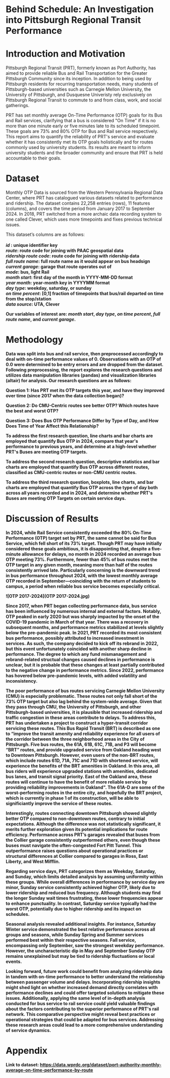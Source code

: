 # Behind Schedule: An Investigation into Pittsburgh Regional Transit Performance

# Introduction and Motivation

Pittsburgh Regional Transit (PRT), formerly known as Port Authority, has aimed to provide reliable Bus and Rail Transportation for the Greater Pittsburgh Community since its inception. In addition to being used by Pittsburgh residents for recurring transportation needs, many students of Pittsburgh-based universities such as Carnegie Mellon University, the University of Pittsburgh, and Dusquesne Univeristy rely exclusively on Pittsburgh Regional Transit to commute to and from class, work, and social gatherings.

PRT has set monthly average On-Time Performance (OTP) goals for its Bus and Rail services, clarifying that a bus is considered "On Time" if it is no more than one minute early or five minutes late to its scheduled timepoint. These goals are 73% and 80% OTP for Bus and Rail service respectively. This report aims to quantify the reliability of PRT's service and evaluate whether it has consistently met its OTP goals holistically and for routes commonly used by university students. Its results are meant to inform university students and the broader community and ensure that PRT is held accountable to their goals.

# Dataset
Monthly OTP Data is sourced from the Western Pennsylvania Regional Data Center, where PRT has catalogued various datasets related to performance and ridership. The dataset contains 22,258 entries (rows), 11 features (columns), and covers the time period from January 2017 to September 2024. In 2018, PRT switched from a more archaic data recording system to one called Clever, which uses more timepoints and fixes previous technical issues. 

This dataset’s columns are as follows: <br>
<br>
*<b>id<b>* : unique identifier key <br>
*<b>route<b>*: route code for joining with PAAC geospatial data <br>
*<b>ridership route code<b>*: route code for joining with ridership data <br>
*<b>full route name<b>*: full route name as it would appear on bus headsign <br>
*<b>current garage<b>*: garage that route operates out of <br>
*<b>mode<b>*: bus, light Rail <br>
*<b>month start<b>*: first day of the month in YYYY-MM-DD format <br>
*<b>year month<b>*: year-month key in YYYYMM format <br>
*<b>day type<b>*: weekday, saturday, or sunday <br>
*<b>on time percent<b>*: [0,1] fraction of timepoints that bus/rail departed on time from the stop/station <br>
*<b>data source<b>*: UTA, Clever <br>

Our variables of interest are: *month start*, *day type*, *on time percent*, *full route name*, and *current garage*.

# Methodology
Data was split into bus and rail service, then preprocessed accordingly to deal with on-time performance values of 0. Observations with an OTP of 0.0 were determined to be entry errors and are dropped from the dataset. Following preprocessing, the report explores the research questions and utilizes data manipulation libraries (pandas) and visualization libraries (altair) for analysis. Our research questions are as follows:

<b> Question 1: Has PRT met its OTP targets this year, and have they improved over time (since 2017 when the data collection began)? <b>

<b> Question 2: Do CMU-Centric routes see better OTP? Which routes have the best and worst OTP? <b>

<b> Question 3: Does Bus OTP Performance Differ by Type of Day, and How Does Time of Year Affect this Relationship? <b>

To address the first research question, line charts and bar charts are employed that quantify Bus OTP in 2024, compare that year's performance to previous years, and determine at a high-level whether PRT's Buses are meeting OTP targets. 

To address the second research question, descriptive statistics and bar charts are employed that quantify Bus OTP across different routes, classified as CMU-centric routes or non-CMU centric routes. 

To address the third research question, boxplots, line charts, and bar charts are employed that quantify Bus OTP across the type of day both across all years recorded and in 2024, and determine whether PRT's Buses are meeting OTP Targets on certain service days.

# Discussion of Results

In 2024, while Rail Service consistently exceeded the 80% On-Time Performance (OTP) target set by PRT, the same cannot be said for Bus Service, which fell short of its 73% target. Though PRT may have initially considered these goals ambitious, it is disappointing that, despite a five-minute allowance for delays, no month in 2024 recorded an average bus OTP meeting 73%. Furthermore, fewer than 45% of bus routes met the OTP target in any given month, meaning more than half of the routes consistently arrived late. Particularly concerning is the downward trend in bus performance throughout 2024, with the lowest monthly average OTP recorded in September—coinciding with the return of students to campus, a period when reliable bus service becomes especially critical.

![OTP 2017-2024](OTP 2017-2024.jpg)

Since 2017, when PRT began collecting performance data, bus service has been influenced by numerous internal and external factors. Notably, OTP peaked in early 2020 but was sharply impacted by the onset of the COVID-19 pandemic in March of that year. There was a recovery in subsequent months, and performance metrics stabilized at levels slightly below the pre-pandemic peak. In 2021, PRT recorded its most consistent bus performance, possibly attributed to increased investment in services. As such, the company decided to kick off its rebrand in 2022, but this event unfortunately coincided with another sharp decline in performance. The degree to which any fund mismanagement and rebrand-related structual changes caused declines in performance is unclear, but it is probable that these changes at least partially contributed to the negative change in performance metrics. Since 2022, performance has hovered below pre-pandemic levels, with added volatility and inconsistency.

The poor performance of bus routes servicing Carnegie Mellon University (CMU) is especially problematic. These routes not only fall short of the 73% OTP target but also lag behind the system-wide average. Given that they pass through CMU, the University of Pittsburgh, and other Pittsburgh-based universities, it is plausible that increased ridership and traffic congestion in these areas contribute to delays. To address this, PRT has undertaken a project to construct a hyper-transit corridor servicing these routes. This Bus Rapid Transit (BRT) is described as one to “improve the transit amenity and reliability experience for all users of the corridor between the three neighborhood areas in the City of Pittsburgh. Five bus routes, the 61A, 61B, 61C, 71B, and P3 will become “BRT” routes, and provide upgraded service from Oakland heading west to Downtown Pittsburgh. However, even users of the non-BRT routes, which include routes 61D, 71A, 71C and 71D with shortened service, will experience the benefits of the BRT amenities in Oakland. In this area, all bus riders will experience upgraded stations with amenities, dedicated bus lanes, and transit signal priority. East of the Oakland area, these routes will continue to have the benefit of more reliable service by providing reliability improvements in Oakland". The 61A-D are some of the worst-performing routes in the entire city, and hopefully the BRT project, which is currently in phase 1 of its construction, will be able to significiantly improve the service of these routes.

Interestingly, routes connecting downtown Pittsburgh showed slightly better OTP compared to non-downtown routes, contrary to initial expectations. Although the difference was not statistically significant, it merits further exploration given its potential implications for route efficiency. Performance across PRT’s garages revealed that buses from the Collier garage consistently outperformed others, even though these buses must navigate the often-congested Fort Pitt Tunnel. This outperformance raises questions about operational practices or structural differences at Collier compared to garages in Ross, East Liberty, and West Mifflin.

Regarding service days, PRT categorizes them as Weekday, Saturday, and Sunday, which limits detailed analysis by assuming uniformity within these groups. While overall differences in performance by service day are minor, Sunday service consistently achieved higher OTP, likely due to lower ridership and reduced bus frequency. Although students may find the longer Sunday wait times frustrating, these lower frequencies appear to enhance punctuality. In contrast, Saturday service typically had the worst OTP, potentially due to higher ridership and its impact on schedules.

Seasonal analysis revealed additional insights. For instance, Saturday Winter service demonstrated the best relative performance across all groups and seasons, while Sunday Spring and Summer services performed best within their respective seasons. Fall service, encompassing only September, saw the strongest weekday performance. However, the uncharacteristic dip in May and September Sunday OTP remains unexplained but may be tied to ridership fluctuations or local events.

Looking forward, future work could benefit from analyzing ridership data in tandem with on-time performance to better understand the relationship between passenger volume and delays. Incorporating ridership insights might shed light on whether increased demand directly correlates with performance declines and could offer targeted solutions to mitigate these issues. Additionally, applying the same level of in-depth analysis conducted for bus service to rail service could yield valuable findings about the factors contributing to the superior performance of PRT's rail network. This comparative perspective might reveal best practices or operational strategies that could be adapted for bus services. Addressing these research areas could lead to a more comprehensive understanding of service dynamics.

# Appendix

Link to dataset: https://data.wprdc.org/dataset/port-authority-monthly-average-on-time-performance-by-route



